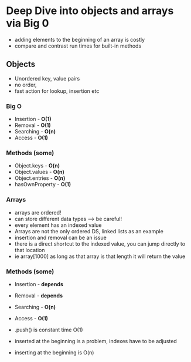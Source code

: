 # Deep Dive into objects and arrays via Big 0

- adding elements to the beginning of an array is costly
- compare and contrast run times for built-in methods

## Objects

- Unordered key, value pairs
- no order,
- fast action for lookup, insertion etc

### Big O

- Insertion - **O(1)**
- Removal - **O(1)**
- Searching - **O(n)**
- Access - **O(1)**

### Methods (some)

- Object.keys - **O(n)**
- Object.values - **O(n)**
- Object.entries - **O(n)**
- hasOwnProperty - **O(1)**

### Arrays

- arrays are ordered!
- can store different data types --> be careful!
- every element has an indexed value
- Arrays are not the only ordered DS, linked lists as an example
- insertion and removal can be an issue
- there is a direct shortcut to the indexed value, you can jump directly to that location
- ie array[1000] as long as that array is that length it will return the value

### Methods (some)

- Insertion - **depends**
- Removal - **depends**
- Searching - **O(n)**
- Access - **O(1)**

- .push() is constant time O(1)
- inserted at the beginning is a problem, indexes have to be adjusted
- inserting at the beginning is O(n)
